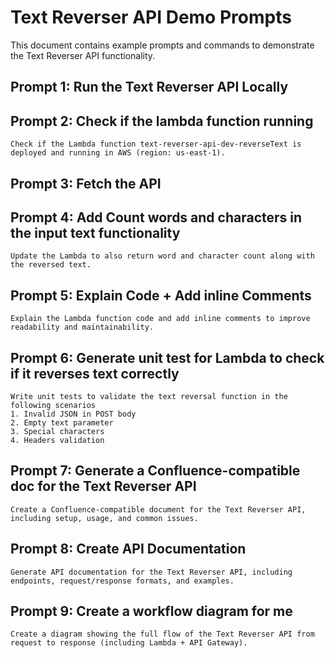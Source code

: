 # Text Reverser API Demo Prompts

This document contains example prompts and commands to demonstrate the Text Reverser API functionality.

## Prompt 1: Run the Text Reverser API Locally

## Prompt 2: Check if the lambda function running
```
Check if the Lambda function text-reverser-api-dev-reverseText is deployed and running in AWS (region: us-east-1).
```

## Prompt 3: Fetch the API

## Prompt 4: Add Count words and characters in the input text functionality 
```
Update the Lambda to also return word and character count along with the reversed text.
```

## Prompt 5: Explain Code + Add inline Comments
```
Explain the Lambda function code and add inline comments to improve readability and maintainability.
```

## Prompt 6: Generate unit test for Lambda to check if it reverses text correctly
```
Write unit tests to validate the text reversal function in the following scenarios
1. Invalid JSON in POST body
2. Empty text parameter
3. Special characters
4. Headers validation
```

## Prompt 7: Generate a Confluence-compatible doc for the Text Reverser API
```
Create a Confluence-compatible document for the Text Reverser API, including setup, usage, and common issues.
```

## Prompt 8: Create API Documentation
```
Generate API documentation for the Text Reverser API, including endpoints, request/response formats, and examples.
```

## Prompt 9: Create a workflow diagram for me
```
Create a diagram showing the full flow of the Text Reverser API from request to response (including Lambda + API Gateway).
```